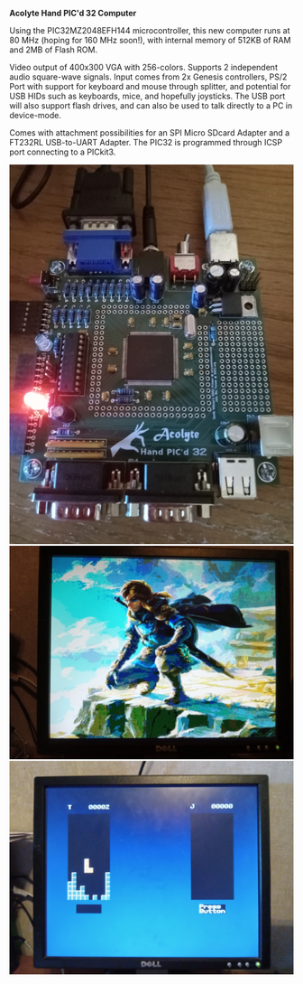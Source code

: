 <b>Acolyte Hand PIC'd 32 Computer</b>

Using the PIC32MZ2048EFH144 microcontroller, this new computer runs at 80 MHz (hoping for 160 MHz soon!), with internal memory of 512KB of RAM and 2MB of Flash ROM.  

Video output of 400x300 VGA with 256-colors.  Supports 2 independent audio square-wave signals.  Input comes from 2x Genesis controllers, PS/2 Port with support for keyboard and mouse through splitter, and potential for USB HIDs such as keyboards, mice, and hopefully joysticks.  The USB port will also support flash drives, and can also be used to talk directly to a PC in device-mode.

Comes with attachment possibilities for an SPI Micro SDcard Adapter and a FT232RL USB-to-UART Adapter.  The PIC32 is programmed through ICSP port connecting to a PICkit3.

<img src="BoardPopulated.jpg">

<img src="TOTK.jpg">

<img src="TETRA.jpg">
